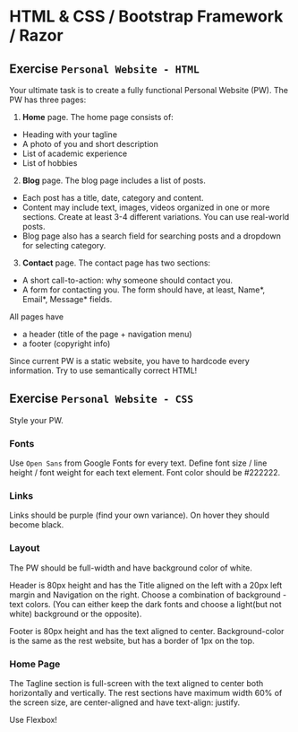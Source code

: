 # HTML & CSS / Bootstrap Framework / Razor


## Exercise `Personal Website - HTML`
Your ultimate task is to create a fully functional Personal Website (PW). The PW has three pages:

1. __Home__ page. The home page consists of:  
  * Heading with your tagline  
  * A photo of you and short description  
  * List of academic experience
  * List of hobbies
2. __Blog__ page. The blog page includes a list of posts.
  * Each post has a title, date, category and content.
  * Content may include text, images, videos organized in one or more sections. Create at least 3-4 different variations. You can use real-world posts.
  * Blog page also has a search field for searching posts and a dropdown for selecting category.
3. __Contact__ page. The contact page has two sections:
  * A short call-to-action: why someone should contact you.
  * A form for contacting you. The form should have, at least, Name*, Email*, Message* fields.

All pages have
* a header (title of the page + navigation menu)
* a footer (copyright info)

Since current PW is a static website, you have to hardcode every information. Try to use semantically correct HTML!


## Exercise `Personal Website - CSS`
Style your PW.

### Fonts
Use `Open Sans` from Google Fonts for every text. Define font size / line height / font weight for each text element. Font color should be #222222.

### Links
Links should be purple (find your own variance). On hover they should become black.

### Layout
The PW should be full-width and have background color of white.

Header is 80px height and has the Title aligned on the left with a 20px left margin and Navigation on the right. Choose a combination of background - text colors. (You can either keep the dark fonts and choose a light(but not white) background or the opposite).

Footer is 80px height and has the text aligned to center. Background-color is the same as the rest website, but has a border of 1px on the top.

### Home Page
The Tagline section is full-screen with the text aligned to center both horizontally and vertically.
The rest sections have maximum width 60% of the screen size, are center-aligned and have text-align: justify.

Use Flexbox!
